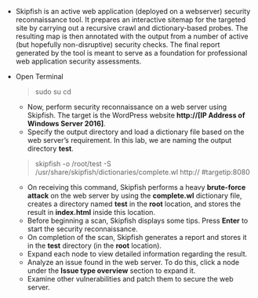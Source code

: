 - Skipfish is an active web application (deployed on a webserver) security reconnaissance tool. It prepares an interactive sitemap for the targeted site by carrying out a recursive crawl and dictionary-based probes. The resulting map is then annotated with the output from a number of active (but hopefully non-disruptive) security checks. The final report generated by the tool is meant to serve as a foundation for professional web application security assessments.
- Open Terminal
	> sudo su
	> cd
	
	- Now, perform security reconnaissance on a web server using Skipfish. The target is the WordPress website **http://[IP Address of Windows Server 2016]**.
	- Specify the output directory and load a dictionary file based on the web server’s requirement. In this lab, we are naming the output directory **test**.
	> skipfish -o /root/test -S /usr/share/skipfish/dictionaries/complete.wl http:// #targetip:8080
	
	- On receiving this command, Skipfish performs a heavy **brute-force attack** on the web server by using the **complete.wl** dictionary file, creates a directory named **test** in the **root** location, and stores the result in **index.html** inside this location.
	- Before beginning a scan, Skipfish displays some tips. Press **Enter** to start the security reconnaissance.
	- On completion of the scan, Skipfish generates a report and stores it in the **test** directory (in the **root** location).
	- Expand each node to view detailed information regarding the result.
	- Analyze an issue found in the web server. To do this, click a node under the **Issue type overview** section to expand it.
	- Examine other vulnerabilities and patch them to secure the web server.